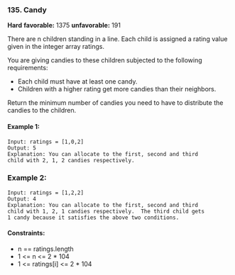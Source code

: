 ### 135. Candy
**Hard** **favorable:** 1375 **unfavorable:** 191

There are n children standing in a line. Each child is assigned a rating value given in the integer array ratings.

You are giving candies to these children subjected to the following requirements:
- Each child must have at least one candy.
- Children with a higher rating get more candies than their neighbors.

Return the minimum number of candies you need to have to distribute the candies to the children.

#### Example 1:
```
Input: ratings = [1,0,2]
Output: 5
Explanation: You can allocate to the first, second and third
child with 2, 1, 2 candies respectively.
```

### Example 2:
```
Input: ratings = [1,2,2]
Output: 4
Explanation: You can allocate to the first, second and third 
child with 1, 2, 1 candies respectively.  The third child gets
1 candy because it satisfies the above two conditions.
``` 

#### Constraints:
- n == ratings.length
- 1 <= n <= 2 * 104
- 1 <= ratings[i] <= 2 * 104
